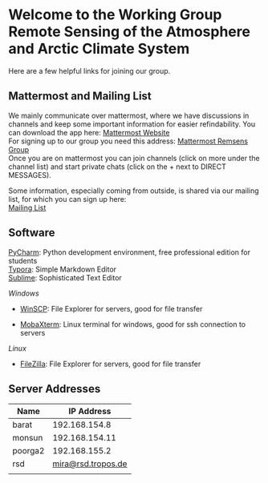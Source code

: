 # Welcome to the Working Group Remote Sensing of the Atmosphere and Arctic Climate System

Here are a few helpful links for joining our group. 

## Mattermost and Mailing List

We mainly communicate over mattermost, where we have discussions in channels and keep some important information for easier refindability.
You can download the app here: [Mattermost Website](https://mattermost.com/)  
For signing up to our group you need this address: [Mattermost Remsens Group](http://139.18.173.79:8065/remsens)  
Once you are on mattermost you can join channels (click on more under the channel list) and start private chats (click on the + next to DIRECT MESSAGES).

Some information, especially coming from outside, is shared via our mailing list, for which you can sign up here:  
[Mailing List](https://lists.uni-leipzig.de/mailman/listinfo/remsensarctic)  

## Software

[PyCharm](https://www.jetbrains.com/pycharm/): Python development environment, free professional edition for students  
[Typora](https://typora.io/): Simple Markdown Editor  
[Sublime](https://www.sublimetext.com/): Sophisticated Text Editor

*Windows*

* [WinSCP](https://winscp.net/eng/index.php): File Explorer for servers, good for file transfer  

* [MobaXterm](https://mobaxterm.mobatek.net/): Linux terminal for windows, good for ssh connection to servers  

*Linux*    

* [FileZilla](https://filezilla-project.org/): File Explorer for servers, good for file transfer

## Server Addresses

| Name | IP Address |
| --- | --- |
| barat | 192.168.154.8 |
| monsun | 192.168.154.11 |
| poorga2 | 192.168.155.2 |
| rsd | mira@rsd.tropos.de |
|  |  |
